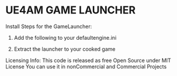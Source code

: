 # UE4AM GAME LAUNCHER

Install Steps for the GameLauncher:

1. Add the following to your defaultengine.ini




2. Extract the launcher to your cooked game


Licensing Info:
This code is released as free Open Source under MIT License
You can use it in nonCommercial and Commercial Projects
